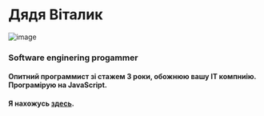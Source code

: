 # Дядя Вiталик
![image](https://user-images.githubusercontent.com/95680307/144995270-12df6015-c118-4021-820b-5da7c32b42af.png)
### Software enginering progammer
#### Опитний программист зі стажем 3 роки, обожнюю вашу IT компниію. Програмірую на JavaScript. 
#### Я нахожусь [здесь](https://steamcommunity.com/market/Steam?l=russian).
